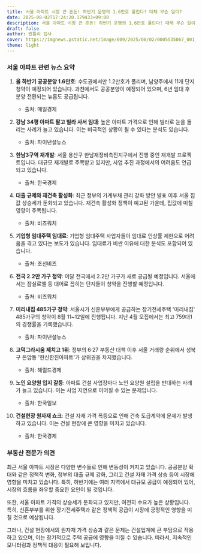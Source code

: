 ```yaml
---
title: 서울 아파트 시장 큰 혼돈! 하반기 운명의 1.6만호 풀린다! 대체 무슨 일이?
date: 2025-08-02T17:24:20.179433+09:00
description: 서울 아파트 시장 큰 혼돈! 하반기 운명의 1.6만호 풀린다! 대체 무슨 일이?
draft: false
author: 벤틀리 집사
cover: https://imgnews.pstatic.net/image/009/2025/08/02/0005535067_001_20250802103306360.jpg
theme: light
---
```


### 서울 아파트 관련 뉴스 요약

1. **올 하반기 공공분양 1.6만호**: 수도권에서만 1.2만호가 풀리며, 남양주에서 11개 단지 청약이 예정되어 있습니다. 과천에서도 공공분양이 예정되어 있으며, 6년 임대 후 분양 전환되는 뉴홈도 공급됩니다.  
   - 출처: 매일경제

2. **강남 34평 아파트 팔고 빌라 사서 임대**: 높은 아파트 가격으로 인해 빌라로 눈을 돌리는 사례가 늘고 있습니다. 이는 비극적인 상황이 될 수 있다는 분석도 있습니다.  
   - 출처: 파이낸셜뉴스

3. **한남3구역 재개발**: 서울 용산구 한남재정비촉진지구에서 진행 중인 재개발 프로젝트입니다. 대규모 재개발로 주목받고 있지만, 사업 추진 과정에서의 어려움도 언급되고 있습니다.  
   - 출처: 한국경제

4. **대출 규제와 재건축 활성화**: 최근 정부의 가계부채 관리 강화 방안 발표 이후 서울 집값 상승세가 둔화되고 있습니다. 재건축 활성화 정책이 예고된 가운데, 집값에 미칠 영향이 주목됩니다.  
   - 출처: 비즈워치

5. **기업형 임대주택 임대료**: 기업형 임대주택 사업자들이 임대료 인상률 제한으로 어려움을 겪고 있다는 보도가 있습니다. 임대료가 비싼 이유에 대한 분석도 포함되어 있습니다.  
   - 출처: 조선비즈

6. **전국 2.2만 가구 청약**: 이달 전국에서 2.2만 가구가 새로 공급될 예정입니다. 서울에서는 잠실르엘 등 대어로 꼽히는 단지들이 청약을 진행할 예정입니다.  
   - 출처: 비즈워치

7. **미리내집 485가구 청약**: 서울시가 신혼부부에게 공급하는 장기전세주택 '미리내집' 485가구의 청약이 8월 11~12일에 진행됩니다. 지난 4월 모집에서는 최고 759대1의 경쟁률을 기록했습니다.  
   - 출처: 파이낸셜뉴스

8. **고덕그라시움 제치고 1위**: 정부의 6·27 부동산 대책 이후 서울 거래량 순위에서 성북구 돈암동 '한신한진아파트'가 상위권을 차지했습니다.  
   - 출처: 헤럴드경제

9. **노인 요양원 입지 갈등**: 아파트 건설 사업장마다 노인 요양원 설립을 반대하는 사례가 늘고 있습니다. 이는 사업 지연으로 이어질 수 있는 문제입니다.  
   - 출처: 한국일보

10. **건설현장 원자재 쇼크**: 건설 자재 가격 폭등으로 인해 건축 도급계약에 문제가 발생하고 있습니다. 이는 건설 현장에 큰 영향을 미치고 있습니다.  
    - 출처: 한국경제

### 부동산 전문가 의견

최근 서울 아파트 시장은 다양한 변수들로 인해 변동성이 커지고 있습니다. 공공분양 확대와 같은 정책적 변화, 정부의 대출 규제 강화, 그리고 건설 자재 가격 상승 등이 시장에 영향을 미치고 있습니다. 특히, 하반기에는 여러 지역에서 대규모 공급이 예정되어 있어, 시장의 흐름을 좌우할 중요한 요인이 될 것입니다.

또한, 서울 아파트 가격의 상승세가 둔화되고 있지만, 여전히 수요가 높은 상황입니다. 특히, 신혼부부를 위한 장기전세주택과 같은 정책적 공급이 시장에 긍정적인 영향을 미칠 것으로 예상됩니다.

그러나, 건설 현장에서의 원자재 가격 상승과 같은 문제는 건설업계에 큰 부담으로 작용하고 있으며, 이는 장기적으로 주택 공급에 영향을 미칠 수 있습니다. 따라서, 지속적인 모니터링과 정책적 대응이 필요해 보입니다.